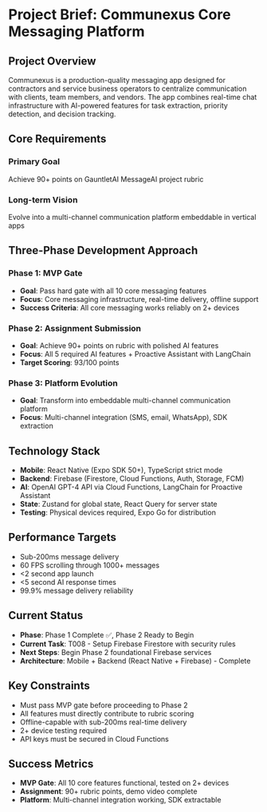 # Project Brief: Communexus Core Messaging Platform

## Project Overview

Communexus is a production-quality messaging app designed for contractors and service business operators to centralize communication with clients, team members, and vendors. The app combines real-time chat infrastructure with AI-powered features for task extraction, priority detection, and decision tracking.

## Core Requirements

### Primary Goal

Achieve 90+ points on GauntletAI MessageAI project rubric

### Long-term Vision

Evolve into a multi-channel communication platform embeddable in vertical apps

## Three-Phase Development Approach

### Phase 1: MVP Gate

- **Goal**: Pass hard gate with all 10 core messaging features
- **Focus**: Core messaging infrastructure, real-time delivery, offline support
- **Success Criteria**: All core messaging works reliably on 2+ devices

### Phase 2: Assignment Submission

- **Goal**: Achieve 90+ points on rubric with polished AI features
- **Focus**: All 5 required AI features + Proactive Assistant with LangChain
- **Target Scoring**: 93/100 points

### Phase 3: Platform Evolution

- **Goal**: Transform into embeddable multi-channel communication platform
- **Focus**: Multi-channel integration (SMS, email, WhatsApp), SDK extraction

## Technology Stack

- **Mobile**: React Native (Expo SDK 50+), TypeScript strict mode
- **Backend**: Firebase (Firestore, Cloud Functions, Auth, Storage, FCM)
- **AI**: OpenAI GPT-4 API via Cloud Functions, LangChain for Proactive Assistant
- **State**: Zustand for global state, React Query for server state
- **Testing**: Physical devices required, Expo Go for distribution

## Performance Targets

- Sub-200ms message delivery
- 60 FPS scrolling through 1000+ messages
- <2 second app launch
- <5 second AI response times
- 99.9% message delivery reliability

## Current Status

- **Phase**: Phase 1 Complete ✅, Phase 2 Ready to Begin
- **Current Task**: T008 - Setup Firebase Firestore with security rules
- **Next Steps**: Begin Phase 2 foundational Firebase services
- **Architecture**: Mobile + Backend (React Native + Firebase) - Complete

## Key Constraints

- Must pass MVP gate before proceeding to Phase 2
- All features must directly contribute to rubric scoring
- Offline-capable with sub-200ms real-time delivery
- 2+ device testing required
- API keys must be secured in Cloud Functions

## Success Metrics

- **MVP Gate**: All 10 core features functional, tested on 2+ devices
- **Assignment**: 90+ rubric points, demo video complete
- **Platform**: Multi-channel integration working, SDK extractable
